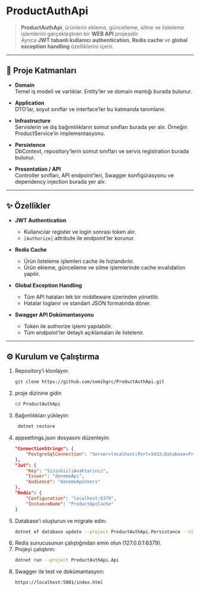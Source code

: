 # ProductAuthApi

> **ProductAuthApi**, ürünlerin ekleme, güncelleme, silme ve listeleme işlemlerini gerçekleştiren bir **WEB API** projesidir.  
> Ayrıca **JWT tabanlı kullanıcı authentication**, **Redis cache** ve **global exception handling** özelliklerini içerir.

---

## 📁 Proje Katmanları

- **Domain**  
  Temel iş modeli ve varlıklar. Entity’ler ve domain mantığı burada bulunur.  

- **Application**  
  DTO’lar, soyut sınıflar ve interface’ler bu katmanda tanımlanır.  

- **Infrastructure**  
  Servislerin ve dış bağımlılıkların somut sınıfları burada yer alır. Örneğin ProductService’in implementasyonu.  

- **Persistence**  
  DbContext, repository’lerin somut sınıfları ve servis registration burada bulunur.  

- **Presentation / API**  
  Controller sınıfları, API endpoint’leri, Swagger konfigürasyonu ve dependency injection burada yer alır.  

---

## ✨ Özellikler

- **JWT Authentication**  
  - Kullanıcılar register ve login sonrası token alır.  
  - `[Authorize]` attribute ile endpoint’ler korunur.  

- **Redis Cache**  
  - Ürün listeleme işlemleri cache ile hızlandırılır.  
  - Ürün ekleme, güncelleme ve silme işlemlerinde cache invalidation yapılır.  

- **Global Exception Handling**  
  - Tüm API hataları tek bir middleware üzerinden yönetilir.  
  - Hatalar loglanır ve standart JSON formatında döner.  

- **Swagger API Dokümantasyonu**  
  - Token ile authorize işlemi yapılabilir.  
  - Tüm endpoint’ler detaylı açıklamaları ile listelenir.  

---

## ⚙️ Kurulum ve Çalıştırma

1. Repository’i klonlayın:  
   ```bash
   git clone https://github.com/semihgrc/ProductAuthApi.git
2. proje dizinine gidin
   ```bash
   cd ProductAuthApi
3. Bağımlılıkları yükleyin:
   ```bash
    dotnet restore
4. appsettings.json dosyasını düzenleyin:
    ```json
    "ConnectionStrings": { 
        "PostgreSqlConnection": "Server=localhost;Port=5432;Database=ProductAuthDb;Username=postgres;Password=yourpassword" 
    },
    "Jwt": {
        "Key": "SizinGizliAnahtarınız",
        "Issuer": "denemeApi",
        "Audience": "denemeApiUsers"
    },
    "Redis": {
        "Configuration": "localhost:6379",
        "InstanceName": "ProductApiCache"
    }
5. Database’i oluşturun ve migrate edin:
    ```bash
    dotnet ef database update --project ProductAuthApi.Persistance --startup-project ProductAuthApi.Api
6. Redis sunucusunun çalıştığından emin olun (127.0.0.1:6379).
7. Projeyi çalıştırın:
   ```bash
   dotnet run --project ProductAuthApi.Api
8. Swagger ile test ve dokümantasyon:
   ```bash
   https://localhost:5001/index.html


